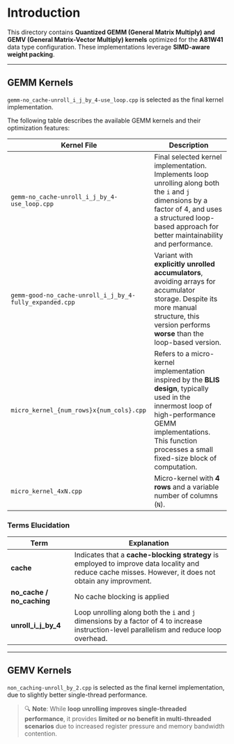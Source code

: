 # Introduction

This directory contains **Quantized GEMM (General Matrix Multiply) and GEMV (General Matrix-Vector Multiply) kernels** optimized for the **A81W41** data type configuration. These implementations leverage **SIMD-aware weight packing**.

---

## GEMM Kernels
`gemm-no_cache-unroll_i_j_by_4-use_loop.cpp` is selected as the final kernel implementation.

The following table describes the available GEMM kernels and their optimization features:

| Kernel File | Description |
|-------------|-------------|
| `gemm-no_cache-unroll_i_j_by_4-use_loop.cpp` | Final selected kernel implementation. Implements loop unrolling along both the `i` and `j` dimensions by a factor of 4, and uses a structured loop-based approach for better maintainability and performance. |
| `gemm-good-no_cache-unroll_i_j_by_4-fully_expanded.cpp` | Variant with **explicitly unrolled accumulators**, avoiding arrays for accumulator storage. Despite its more manual structure, this version performs **worse** than the loop-based version. |
| `micro_kernel_{num_rows}x{num_cols}.cpp` | Refers to a micro-kernel implementation inspired by the **BLIS design**, typically used in the innermost loop of high-performance GEMM implementations. This function processes a small fixed-size block of computation. |
| `micro_kernel_4xN.cpp` | Micro-kernel with **4 rows** and a variable number of columns (`N`).|

### Terms Elucidation

| Term | Explanation |
|---------|-------------|
| **cache** | Indicates that a **cache-blocking strategy** is employed to improve data locality and reduce cache misses. However, it does not obtain any improvment.|
| **no_cache / no_caching** | No cache blocking is applied|
| **unroll_i_j_by_4** | Loop unrolling along both the `i` and `j` dimensions by a factor of 4 to increase instruction-level parallelism and reduce loop overhead. |

---

## GEMV Kernels
`non_caching-unroll_by_2.cpp` is selected as the final kernel implementation, due to slightly better single-thread performance.

> 🔍 **Note**: While **loop unrolling improves single-threaded performance**, it provides **limited or no benefit in multi-threaded scenarios** due to increased register pressure and memory bandwidth contention.
